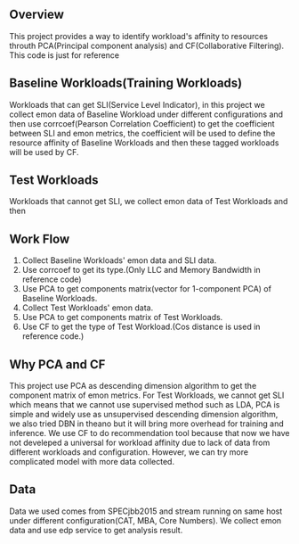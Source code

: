 <!--
Copyright (c) 2018 Intel Corporation

Licensed under the Apache License, Version 2.0 (the "License");
you may not use this file except in compliance with the License.
You may obtain a copy of the License at

     http://www.apache.org/licenses/LICENSE-2.0

Unless required by applicable law or agreed to in writing, software
distributed under the License is distributed on an "AS IS" BASIS,
WITHOUT WARRANTIES OR CONDITIONS OF ANY KIND, either express or implied.
See the License for the specific language governing permissions and
limitations under the License.
-->

## Overview

This project provides a way to identify workload's affinity to resources
throuth PCA(Principal component analysis) and CF(Collaborative Filtering).
This code is just for reference

## Baseline Workloads(Training Workloads)

Workloads that can get SLI(Service Level Indicator), in this project we
collect emon data of Baseline Workload under different configurations and
then use corrcoef(Pearson Correlation Coefficient) to get the coefficient
between SLI and emon metrics, the coefficient will be used to define the
resource affinity of Baseline Workloads and then these tagged workloads
will be used by CF.

## Test Workloads

Workloads that cannot get SLI, we collect emon data of Test Workloads and
then

## Work Flow

1. Collect Baseline Workloads' emon data and SLI data.
2. Use corrcoef to get its type.(Only LLC and Memory Bandwidth in reference code)
3. Use PCA to get components matrix(vector for 1-component PCA) of Baseline Workloads.
4. Collect Test Workloads' emon data.
5. Use PCA to get components matrix of Test Workloads.
6. Use CF to get the type of Test Workload.(Cos distance is used in reference code.)

## Why PCA and CF

This project use PCA as descending dimension algorithm to get the component
matrix of emon metrics. For Test Workloads, we cannot get SLI which
means that we cannot use supervised method such as LDA, PCA is simple and
widely use as unsupervised descending dimension algorithm, we also tried
DBN in theano but it will bring more overhead for training and inference.
We use CF to do recommendation tool because that now we have not develeped
a universal for workload affinity due to lack of data from different
workloads and configuration. However, we can try more complicated model with
more data collected.

## Data

Data we used comes from SPECjbb2015 and stream running on same host under
different configuration(CAT, MBA, Core Numbers). We collect emon data and
use edp service to get analysis result.

